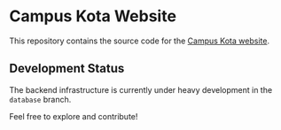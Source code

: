 # Campus Kota Website

This repository contains the source code for the [Campus Kota website](https://campuskota.in). 

## Development Status

The backend infrastructure is currently under heavy development in the `database` branch. 

Feel free to explore and contribute!